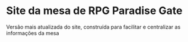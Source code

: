 # Site da mesa de RPG Paradise Gate
Versão mais atualizada do site, construída para facilitar e centralizar as informações da mesa

